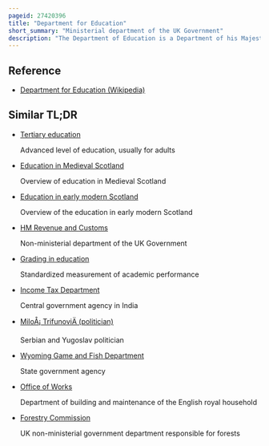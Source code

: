 ```yaml
---
pageid: 27420396
title: "Department for Education"
short_summary: "Ministerial department of the UK Government"
description: "The Department of Education is a Department of his Majesty's Government responsible for Child Protection Children Services Education Apprenticeships and other Skills in England."
---
```


## Reference

- [Department for Education (Wikipedia)](https://en.wikipedia.org/?curid=27420396)

## Similar TL;DR

- [Tertiary education](/tldr/en/tertiary-education)

  Advanced level of education, usually for adults

- [Education in Medieval Scotland](/tldr/en/education-in-medieval-scotland)

  Overview of education in Medieval Scotland

- [Education in early modern Scotland](/tldr/en/education-in-early-modern-scotland)

  Overview of the education in early modern Scotland

- [HM Revenue and Customs](/tldr/en/hm-revenue-and-customs)

  Non-ministerial department of the UK Government

- [Grading in education](/tldr/en/grading-in-education)

  Standardized measurement of academic performance

- [Income Tax Department](/tldr/en/income-tax-department)

  Central government agency in India

- [MiloÅ¡ TrifunoviÄ (politician)](/tldr/en/milos-trifunovic-politician)

  Serbian and Yugoslav politician

- [Wyoming Game and Fish Department](/tldr/en/wyoming-game-and-fish-department)

  State government agency

- [Office of Works](/tldr/en/office-of-works)

  Department of building and maintenance of the English royal household

- [Forestry Commission](/tldr/en/forestry-commission)

  UK non-ministerial government department responsible for forests
